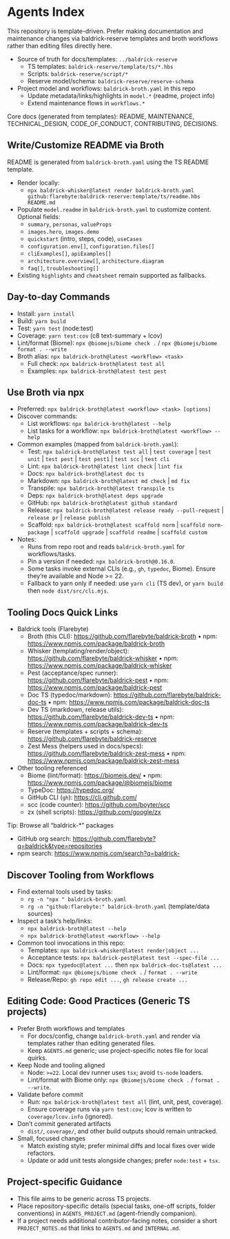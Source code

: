 # Agents Index

This repository is template-driven. Prefer making documentation and
maintenance changes via baldrick-reserve templates and broth workflows rather
than editing files directly here.

-   Source of truth for docs/templates: `../baldrick-reserve`
    -   TS templates: `baldrick-reserve/template/ts/*.hbs`
    -   Scripts: `baldrick-reserve/script/*`
    -   Reserve model/schema: `baldrick-reserve/reserve-schema`
-   Project model and workflows: `baldrick-broth.yaml` in this repo
    -   Update metadata/links/highlights in `model.*` (readme, project info)
    -   Extend maintenance flows in `workflows.*`

Core docs (generated from templates): README, MAINTENANCE, TECHNICAL\_DESIGN,
CODE\_OF\_CONDUCT, CONTRIBUTING, DECISIONS.

## Write/Customize README via Broth

README is generated from `baldrick-broth.yaml` using the TS README template.

-   Render locally:
    -   `npx baldrick-whisker@latest render baldrick-broth.yaml
        github:flarebyte:baldrick-reserve:template/ts/readme.hbs README.md`
-   Populate `model.readme` in `baldrick-broth.yaml` to customize content.
    Optional fields:
    -   `summary`, `personas`, `valueProps`
    -   `images.hero`, `images.demo`
    -   `quickstart` (intro, steps, code), `useCases`
    -   `configuration.env[]`, `configuration.files[]`
    -   `cliExamples[]`, `apiExamples[]`
    -   `architecture.overview[]`, `architecture.diagram`
    -   `faq[]`, `troubleshooting[]`
-   Existing `highlights` and `cheatsheet` remain supported as fallbacks.

## Day-to-day Commands

-   Install: `yarn install`
-   Build: `yarn build`
-   Test: `yarn test` (node:test)
-   Coverage: `yarn test:cov` (c8 text-summary + lcov)
-   Lint/format (Biome): `npx @biomejs/biome check .` / `npx @biomejs/biome
    format . --write`
-   Broth alias: `npx baldrick-broth@latest <workflow> <task>`
    -   Full check: `npx baldrick-broth@latest test all`
    -   Examples: `npx baldrick-broth@latest test pest`

## Use Broth via npx

-   Preferred: `npx baldrick-broth@latest <workflow> <task> [options]`
-   Discover commands:
    -   List workflows: `npx baldrick-broth@latest --help`
    -   List tasks for a workflow: `npx baldrick-broth@latest <workflow> --help`
-   Common examples (mapped from `baldrick-broth.yaml`):
    -   Test: `npx baldrick-broth@latest test all` | `test coverage` | `test
        unit` | `test pest` | `test pest1` | `test scc` | `test cli`
    -   Lint: `npx baldrick-broth@latest lint check` | `lint fix`
    -   Docs: `npx baldrick-broth@latest doc ts`
    -   Markdown: `npx baldrick-broth@latest md check` | `md fix`
    -   Transpile: `npx baldrick-broth@latest transpile ts`
    -   Deps: `npx baldrick-broth@latest deps upgrade`
    -   GitHub: `npx baldrick-broth@latest github standard`
    -   Release: `npx baldrick-broth@latest release ready --pull-request` |
        `release pr` | `release publish`
    -   Scaffold: `npx baldrick-broth@latest scaffold norm` | `scaffold
        norm-package` | `scaffold upgrade` | `scaffold readme` | `scaffold
        custom`
-   Notes:
    -   Runs from repo root and reads `baldrick-broth.yaml` for
        workflows/tasks.
    -   Pin a version if needed: `npx baldrick-broth@0.16.0`.
    -   Some tasks invoke external CLIs (e.g., `gh`, `typedoc`, Biome). Ensure
        they’re available and Node >= 22.
    -   Fallback to yarn only if needed: use `yarn cli` (TS dev), or `yarn
        build` then `node dist/src/cli.mjs`.

## Tooling Docs Quick Links

-   Baldrick tools (Flarebyte)
    -   Broth (this CLI): <https://github.com/flarebyte/baldrick-broth> • npm:
        <https://www.npmjs.com/package/baldrick-broth>
    -   Whisker (templating/render/object):
        <https://github.com/flarebyte/baldrick-whisker> • npm:
        <https://www.npmjs.com/package/baldrick-whisker>
    -   Pest (acceptance/spec runner):
        <https://github.com/flarebyte/baldrick-pest> • npm:
        <https://www.npmjs.com/package/baldrick-pest>
    -   Doc TS (typedoc/markdown): <https://github.com/flarebyte/baldrick-doc-ts>
        • npm: <https://www.npmjs.com/package/baldrick-doc-ts>
    -   Dev TS (markdown, release utils):
        <https://github.com/flarebyte/baldrick-dev-ts> • npm:
        <https://www.npmjs.com/package/baldrick-dev-ts>
    -   Reserve (templates + scripts + schema):
        <https://github.com/flarebyte/baldrick-reserve>
    -   Zest Mess (helpers used in docs/specs):
        <https://github.com/flarebyte/baldrick-zest-mess> • npm:
        <https://www.npmjs.com/package/baldrick-zest-mess>
-   Other tooling referenced
    -   Biome (lint/format): <https://biomejs.dev/> • npm:
        <https://www.npmjs.com/package/@biomejs/biome>
    -   TypeDoc: <https://typedoc.org/>
    -   GitHub CLI (`gh`): <https://cli.github.com/>
    -   scc (code counter): <https://github.com/boyter/scc>
    -   zx (shell scripts): <https://github.com/google/zx>

Tip: Browse all “baldrick-\*” packages

-   GitHub org search:
    <https://github.com/flarebyte?q=baldrick&type=repositories>
-   npm search: <https://www.npmjs.com/search?q=baldrick->

## Discover Tooling from Workflows

-   Find external tools used by tasks:
    -   `rg -n "npx " baldrick-broth.yaml`
    -   `rg -n "github:flarebyte:" baldrick-broth.yaml` (template/data sources)
-   Inspect a task’s help/links:
    -   `npx baldrick-broth@latest --help`
    -   `npx baldrick-broth@latest <workflow> --help`
-   Common tool invocations in this repo:
    -   Templates: `npx baldrick-whisker@latest render|object ...`
    -   Acceptance tests: `npx baldrick-pest@latest test --spec-file ...`
    -   Docs: `npx typedoc@latest ...` then `npx baldrick-doc-ts@latest ...`
    -   Lint/format: `npx @biomejs/biome check .` / `format . --write`
    -   Release/Repo: `gh repo edit ...`, `gh release create ...`

## Editing Code: Good Practices (Generic TS projects)

-   Prefer Broth workflows and templates
    -   For docs/config, change `baldrick-broth.yaml` and render via templates
        rather than editing generated files.
    -   Keep `AGENTS.md` generic; use project-specific notes file for local
        quirks.
-   Keep Node and tooling aligned
    -   Node: `>=22`. Local dev runner uses `tsx`; avoid `ts-node` loaders.
    -   Lint/format with Biome only: `npx @biomejs/biome check .` / `format . --write`.
-   Validate before commit
    -   Run: `npx baldrick-broth@latest test all` (lint, unit, pest, coverage).
    -   Ensure coverage runs via `yarn test:cov`; lcov is written to
        `coverage/lcov.info` (ignored).
-   Don’t commit generated artifacts
    -   `dist/`, `coverage/`, and other build outputs should remain untracked.
-   Small, focused changes
    -   Match existing style; prefer minimal diffs and local fixes over wide
        refactors.
    -   Update or add unit tests alongside changes; prefer `node:test` + `tsx`.

## Project-specific Guidance

-   This file aims to be generic across TS projects.
-   Place repository-specific details (special tasks, one-off scripts,
    folder conventions) in `AGENTS_PROJECT.md` (agent-friendly companion).
-   If a project needs additional contributor-facing notes, consider a
    short `PROJECT_NOTES.md` that links to `AGENTS.md` and `INTERNAL.md`.
